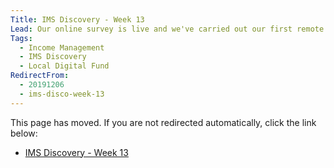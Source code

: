 ```yaml
---
Title: IMS Discovery - Week 13
Lead: Our online survey is live and we've carried out our first remote interview.
Tags: 
  - Income Management
  - IMS Discovery
  - Local Digital Fund
RedirectFrom:
  - 20191206
  - ims-disco-week-13
---
```


This page has moved. If you are not redirected automatically, click the link below:

* <a id="redirectUrl" href="https://www.localgovims.digital/blog/ims-discovery-week-13/">IMS Discovery - Week 13</a>
